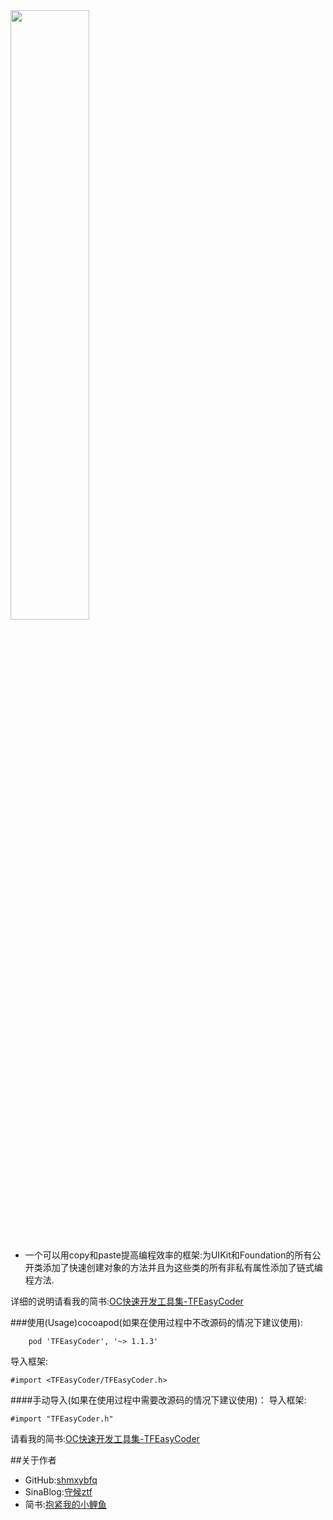 
<div>
<img src="https://github.com/shmxybfq/TFProjectsSource/blob/master/TFEasyCoder_Source/TFEasyCoder_git_rm_002.png" width="50%" height="50%">
</div><br>

* 一个可以用copy和paste提高编程效率的框架:为UIKit和Foundation的所有公开类添加了快速创建对象的方法并且为这些类的所有非私有属性添加了链式编程方法.

详细的说明请看我的简书:[OC快速开发工具集-TFEasyCoder](http://www.jianshu.com/p/4c276f5c338c)


###使用(Usage)cocoapod(如果在使用过程中不改源码的情况下建议使用):
```
    pod 'TFEasyCoder', '~> 1.1.3'
```
导入框架:
```
#import <TFEasyCoder/TFEasyCoder.h>
```

####手动导入(如果在使用过程中需要改源码的情况下建议使用)：
导入框架:
```
#import "TFEasyCoder.h"
```
请看我的简书:[OC快速开发工具集-TFEasyCoder](http://www.jianshu.com/p/4c276f5c338c)


##关于作者
* GitHub:[shmxybfq](https://github.com/shmxybfq "shmxybfq's github")
* SinaBlog:[守候ztf](http://blog.sina.com.cn/u/3481024997 "shmxybfq's sinablog")
* 简书:[抱紧我的小鲤鱼](http://www.jianshu.com/u/8c1cc9143ec6)






